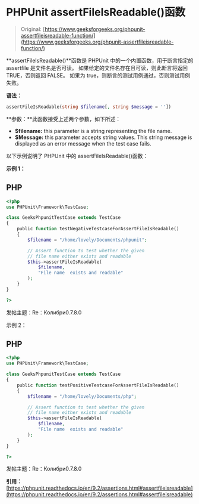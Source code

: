 # PHPUnit assertFileIsReadable()函数

> Original: [https://www.geeksforgeeks.org/phpunit-assertfileisreadable-function/](https://www.geeksforgeeks.org/phpunit-assertfileisreadable-function/)

**assertFileIsReadable()**函数是 PHPUnit 中的一个内置函数，用于断言指定的 assertfile 是文件名是否可读。 如果给定的文件名存在且可读，则此断言将返回 TRUE，否则返回 FALSE。 如果为 true，则断言的测试用例通过，否则测试用例失败。

**语法：**

```php
assertFileIsReadable(string $filename[, string $message = ''])

```

**参数：**此函数接受上述两个参数，如下所述：

*   **$filename:** this parameter is a string representing the file name.
*   **$Message:** this parameter accepts string values. This string message is displayed as an error message when the test case fails.

以下示例说明了 PHPUnit 中的 assertFileIsReadable()函数：

**示例 1：**

## PHP

```php
<?php 
use PHPUnit\Framework\TestCase; 

class GeeksPhpunitTestCase extends TestCase 
{ 
    public function testNegativeTestcaseForAssertFileIsReadable() 
    { 
        $filename = "/home/lovely/Documents/phpunit"; 

        // Assert function to test whether the given 
        // file name either exists and readable 
        $this->assertFileIsReadable( 
            $filename, 
            "File name  exists and readable"
        ); 
    } 
} 

?> 
```

发帖主题：Re：Колибри0.7.8.0

示例 2：

## PHP

```php
<?php 
use PHPUnit\Framework\TestCase; 

class GeeksPhpunitTestCase extends TestCase 
{ 
    public function testPositiveTestcaseForAssertFileIsReadable() 
    { 
        $filename = "/home/lovely/Documents/php"; 

        // Assert function to test whether the given 
        // file name either exists and readable 
        $this->assertFileIsReadable( 
            $filename, 
            "File name  exists and readable"
        ); 
    } 
} 

?>
```

发帖主题：Re：Колибри0.7.8.0

**引用：**[https://phpunit.readthedocs.io/en/9.2/assertions.html#assertfileisreadable](https://phpunit.readthedocs.io/en/9.2/assertions.html#assertfileisreadable)